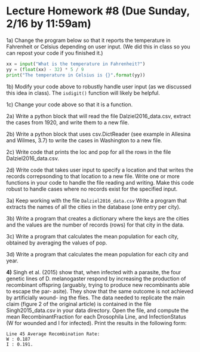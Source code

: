 # Lecture Homework #8 (Due Sunday, 2/16 by 11:59am)

1a)  Change the program below so that it reports the temperature in Fahrenheit or Celsius depending on user input. (We did this in class so you can repost your code if you finished it.)
```python
xx = input("What is the temperature in Fahrenheit?")
yy = (float(xx) - 32) * 5 / 9
print("The temperature in Celsius is {}".format(yy))
```
1b) Modify your code above to robustly handle user input (as we discussed this idea in class). The `isdigit()` function will likely be helpful.

1c) Change your code above so that it is a function.

2a) Write a python block that will read the file Dalziel2016_data.csv, extract the cases from 1920, and write them to a new file.

2b) Write a python block that uses csv.DictReader (see example in Allesina and Wilmes, 3.7) to write the cases in Washington to a new file.

2c) Write code that prints the loc and pop for all the rows in the file Dalziel2016_data.csv.

2d) Write code that takes user input to specify a location and that writes the records correpsonding to that location to a new file. Write one or more functions in your code to handle the file reading and writing. Make this code robust to handle cases where no records exist for the specified input.

3a) Keep working with the file `Dalziel2016_data.csv` Write a program that extracts the names of all the cities in the database (one entry per city).

3b) Write a program that creates a dictionary where the keys are the cities and the values are the number of records (rows) for that city in the data.

3c) Write a program that calculates the mean population for each city, obtained by averaging the values of pop.

3d) Write a program that calculates the mean population for each city and year.

**4)** Singh et al. (2015) show that, when infected with a parasite, the four genetic lines of D. melanogaster respond by increasing the production of recombinant offspring (arguably, trying to produce new recombinants able to escape the par- asite). They show that the same outcome is not achieved by artificially wound- ing the flies. The data needed to replicate the main claim (figure 2 of the original article) is contained in the file Singh2015_data.csv in your data directory.
Open the file, and compute the mean RecombinantFraction for each Drosophila Line, and InfectionStatus (W for wounded and I for infected). Print the results in the following form:
```
Line 45 Average Recombination Rate:
W : 0.187
I : 0.191.
```